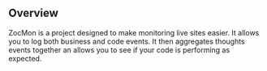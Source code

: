 Overview
------------
ZocMon is a project designed to make monitoring live sites easier. It allows you to log both business and code events. It then aggregates thoughts events together an allows you to see if your code is performing as expected.